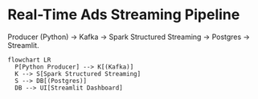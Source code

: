 # Real-Time Ads Streaming Pipeline
Producer (Python) → Kafka → Spark Structured Streaming → Postgres → Streamlit.

```mermaid
flowchart LR
  P[Python Producer] --> K[(Kafka)]
  K --> S[Spark Structured Streaming]
  S --> DB[(Postgres)]
  DB --> UI[Streamlit Dashboard]
